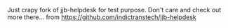 Just crapy fork of jjb-helpdesk for test purpose.
Don't care and check out more there... from https://github.com/indictranstech/jjb-helpdesk
